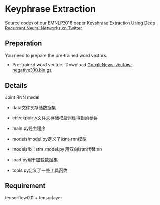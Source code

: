 # Keyphrase Extraction
Source codes of our EMNLP2016 paper [Keyphrase Extraction Using Deep Recurrent Neural Networks on Twitter](http://jkx.fudan.edu.cn/~qzhang/paper/keyphrase.emnlp2016.pdf)

## Preparation
You need to prepare  the pre-trained word vectors.
* Pre-trained word vectors. Download [GoogleNews-vectors-negative300.bin.gz](https://code.google.com/archive/p/word2vec/)


## Details
Joint RNN model

* data文件夹存储数据集

* checkpoints文件夹存储模型训练得到的参数

* main.py是主程序

* models/model.py定义了joint-rnn模型

* models/bi_lstm_model.py 用双向lstm代替rnn

* load.py用于加载数据集

* tools.py定义了一些工具函数

## Requirement
tensorflow0.11 + tensorlayer

